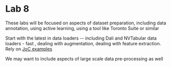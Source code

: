 # Lab 8


These labs will be focused on aspects of dataset preparation, including data annotation, using active learning, 
using a tool like Toronto Suite or similar

Start with the latest in data loaders -- including Dali and NVTabular data loaders - fast , dealing with augmentation, dealing with feature extraction. Rely on [JoC examples](https://github.com/NVIDIA/DeepLearningExamples)

We may want to include aspects of large scale data pre-processing as well

